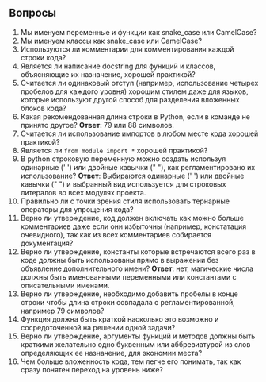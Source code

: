 ## Вопросы 

1. Мы именуем переменные и функции как snake_case или CamelCase?
2. Мы именуем классы как snake_case или CamelCase?
3. Используются ли комментарии для комментирования каждой строки кода?
4. Является ли написание docstring для функций и классов, объясняющие их назначение, хорошей практикой?
5. Считается ли одинаковый отступ (например, использование четырех пробелов для каждого уровня) хорошим стилем даже для языков, которые используют другой способ для разделения вложенных блоков кода?
6. Какая рекомендованная длина строки в Python, если в команде не принято другое? **Ответ**: 79 или 88 символов.
7. Считается ли использование импортов в любом месте кода хорошей практикой? 
8. Является ли `from module import *` хорошей практикой?
9. В python строковую переменную можно создать используя одинарные (' ') или двойные кавычки (" "), как регламентировано их использование? **Ответ**: Выбираются одинарные (' ') или двойные кавычки (" ") и выбранный вид используется для строковых литералов во всех модулях проекта.
10. Правильно ли с точки зрения стиля использовать тернарные операторы для упрощения кода?
11. Верно ли утверждение, код должен включать как можно больше комментариев даже если они избыточны (например, констатация очевидного), так как из всех комментариев собирается документация?
12. Верно ли утверждение, константы которые встречаются всего раз в коде должны быть использованы прямо в выражении без объявление дополнительного имени? **Ответ**: нет, магические числа должны быть именованными переменными или константами с описательными именами.
13. Верно ли утверждение, необходимо добавить пробелы в конце строки чтобы длина строки совпадала с регламентированной, например 79 символов?
14. Функция должна быть краткой насколько это возможно и сосредоточенной на решении одной задачи?
15. Верно ли утверждение, аргументы функций и методов должны быть краткими желательно одно буквенным или аббревиатурой из слов определяющих ее назначение, для экономии места?
16. Чем больше вложенность кода, тем легче его понимать, так как сразу понятен переход на уровень ниже?
